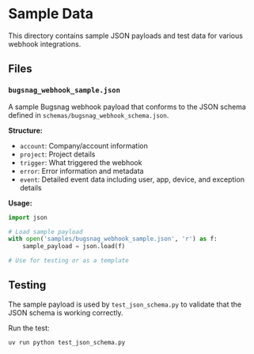 # Sample Data

This directory contains sample JSON payloads and test data for various webhook integrations.

## Files

### `bugsnag_webhook_sample.json`
A sample Bugsnag webhook payload that conforms to the JSON schema defined in `schemas/bugsnag_webhook_schema.json`.

**Structure:**
- `account`: Company/account information
- `project`: Project details
- `trigger`: What triggered the webhook
- `error`: Error information and metadata
- `event`: Detailed event data including user, app, device, and exception details

**Usage:**
```python
import json

# Load sample payload
with open('samples/bugsnag_webhook_sample.json', 'r') as f:
    sample_payload = json.load(f)

# Use for testing or as a template
```

## Testing

The sample payload is used by `test_json_schema.py` to validate that the JSON schema is working correctly.

Run the test:
```bash
uv run python test_json_schema.py
```
